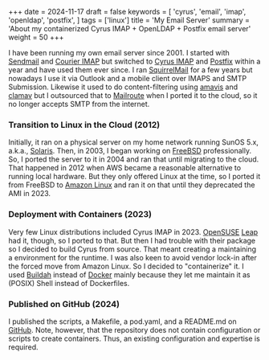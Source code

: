 +++
date = 2024-11-17
draft = false
keywords = [
    'cyrus',
    'email',
    'imap',
    'openldap',
    'postfix',
]
tags = ['linux']
title = 'My Email Server'
summary = 'About my containerized Cyrus IMAP + OpenLDAP + Postfix email server'
weight = 50
+++

I have been running my own email server since 2001.
I started with [Sendmail](https://en.wikipedia.org/wiki/Sendmail)
and [Courier IMAP](https://www.courier-mta.org/imap/)
but switched to [Cyrus IMAP](https://www.cyrusimap.org/)
and [Postfix](https://www.postfix.org/)
within a year and have used them ever since.
I ran [SquirrelMail](https://www.squirrelmail.org/) for a few years but nowadays
I use it via Outlook and a mobile client over IMAPS and SMTP Submission.
Likewise it used to do content-filtering using [amavis](https://www.amavis.org/) and [clamav](https://www.clamav.net/)
but I outsourced that to [Mailroute](https://mailroute.net/)
when I ported it to the cloud, so it no longer accepts SMTP from the internet.

### Transition to Linux in the Cloud (2012)

Initially, it ran on a physical server on my home network running SunOS 5.x,
a.k.a., [Solaris](https://en.wikipedia.org/wiki/Oracle_Solaris).
Then, in 2003, I began working on [FreeBSD](https://freebsd.org) professionally.
So, I ported the server to it in 2004 and ran that until migrating to the cloud.
That happened in 2012 when AWS became a reasonable alternative to running local hardware.
But they only offered Linux at the time,
so I ported it from FreeBSD to [Amazon Linux](https://aws.amazon.com/amazon-linux-ami/)
and ran it on that until they deprecated the AMI in 2023.

### Deployment with Containers (2023)

Very few Linux distributions included Cyrus IMAP in 2023.
[OpenSUSE](https://opensuse.org)
[Leap](https://www.opensuse.org/#Leap)
had it, though, so I ported to that.
But then I had trouble with their package so I decided to build Cyrus from source.
That meant creating a maintaining a environment for the runtime.
I was also keen to avoid vendor lock-in after the forced move from Amazon Linux.
So I decided to "containerize" it.
I used [Buildah](https://buildah.io/)
instead of [Docker](https://www.docker.com) mainly
because they let me maintain it as (POSIX) Shell instead of Dockerfiles.

### Published on GitHub (2024)

I published the scripts, a Makefile, a pod.yaml, and a README.md on [GitHub](https://github.com/amigus/cyrus-imap-server).
Note, however, that the repository does not contain configuration or scripts to create containers.
Thus, an existing configuration and expertise is required.
